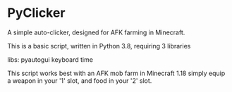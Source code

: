 # PyClicker

A simple auto-clicker, designed for AFK farming in Minecraft.

This is a basic script, written in Python 3.8, requiring 3 libraries

  libs:
    pyautogui
    keyboard
    time
    
This script works best with an AFK mob farm in Minecraft 1.18
simply equip a weapon in your '1' slot, and food in your '2' slot.

    
